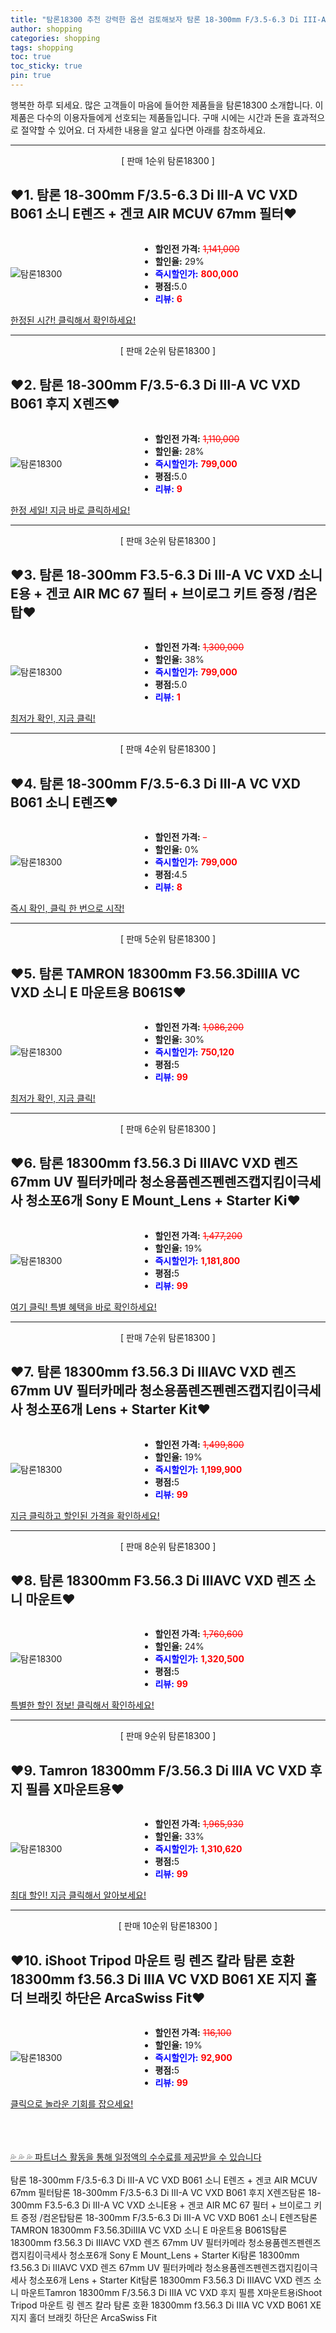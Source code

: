 ```yaml
---
title: "탐론18300 추천 강력한 옵션 검토해보자 탐론 18-300mm F/3.5-6.3 Di III-A"
author: shopping
categories: shopping
tags: shopping
toc: true
toc_sticky: true
pin: true
---
```

행복한 하루 되세요. 많은 고객들이 마음에 들어한 제품들을 탐론18300 소개합니다. 이 제품은 다수의 이용자들에게 선호되는 제품들입니다. 구매 시에는 시간과 돈을 효과적으로 절약할 수 있어요. 더 자세한 내용을 알고 싶다면 아래를 참조하세요.

---
<p class="toplist" style="margin: 0 auto; display: block; width: fit-content;">[ 판매 1순위 탐론18300 ]</p>

<h2><strong>❤️1. 탐론 18-300mm F/3.5-6.3 Di III-A VC VXD B061 소니 E렌즈 + 겐코 AIR MCUV 67mm 필터❤️</strong></h2>

<div style="display: flex; align-items: center;">
    <div style="flex: 0.4;">
        <img src="https://thumbnail10.coupangcdn.com/thumbnails/remote/230x230ex/image/vendor_inventory/9594/ecfd4abfd15873cc9583aa68f017675d66ad41316f59ff004931e4d186e1.jpg" alt="탐론18300" style="max-width: 100%;">
    </div>
    <div style="flex: 0.6; margin-left: 10px;">
        <ul>
            <li><strong>할인전 가격:</strong> <del style="color: red;">1,141,000</del></li>
            <li><strong>할인율:</strong> 29%</li>
            <li><span style='color:blue'><strong>즉시할인가:</strong></span> <span style='color:red'><strong>800,000</strong></span></li>
            <li><strong>평점:</strong>5.0</li>
            <li><span style='color:blue'><strong>리뷰:</strong></span> <span style='color:red'><strong>6</strong></span></li>
        </ul>
    </div>
</div>
<div class="center">
    <a href="https://William4Davisa.github.io?lptag=AF9450613&subid=githubio&pageKey=7170920551&traceid=V0-153&itemId=18065670519&vendorItemId=85219289911" class="myButton">
        한정된 시간! 클릭해서 확인하세요!
    </a>
</div>


---
<p class="toplist" style="margin: 0 auto; display: block; width: fit-content;">[ 판매 2순위 탐론18300 ]</p>

<h2><strong>❤️2. 탐론 18-300mm F/3.5-6.3 Di III-A VC VXD B061 후지 X렌즈❤️</strong></h2>

<div style="display: flex; align-items: center;">
    <div style="flex: 0.4;">
        <img src="https://thumbnail10.coupangcdn.com/thumbnails/remote/230x230ex/image/vendor_inventory/c6c3/0c7c2fcecab193fced5816a67067519450e049fc7bfa2c9666c1b60ef69a.jpg" alt="탐론18300" style="max-width: 100%;">
    </div>
    <div style="flex: 0.6; margin-left: 10px;">
        <ul>
            <li><strong>할인전 가격:</strong> <del style="color: red;">1,110,000</del></li>
            <li><strong>할인율:</strong> 28%</li>
            <li><span style='color:blue'><strong>즉시할인가:</strong></span> <span style='color:red'><strong>799,000</strong></span></li>
            <li><strong>평점:</strong>5.0</li>
            <li><span style='color:blue'><strong>리뷰:</strong></span> <span style='color:red'><strong>9</strong></span></li>
        </ul>
    </div>
</div>
<div class="center">
    <a href="https://William4Davisa.github.io?lptag=AF9450613&subid=githubio&pageKey=7093455258&traceid=V0-153&itemId=17683973850&vendorItemId=84849146006" class="myButton">
        한정 세일! 지금 바로 클릭하세요!
    </a>
</div>


---
<p class="toplist" style="margin: 0 auto; display: block; width: fit-content;">[ 판매 3순위 탐론18300 ]</p>

<h2><strong>❤️3. 탐론 18-300mm F3.5-6.3 Di III-A VC VXD 소니E용 + 겐코 AIR MC 67 필터 + 브이로그 키트 증정 /컴온탑❤️</strong></h2>

<div style="display: flex; align-items: center;">
    <div style="flex: 0.4;">
        <img src="https://thumbnail7.coupangcdn.com/thumbnails/remote/230x230ex/image/vendor_inventory/3def/a7da21e15c2013791fcc1c31904e1c38561618cd0bea37310a9cbeec55b6.jpg" alt="탐론18300" style="max-width: 100%;">
    </div>
    <div style="flex: 0.6; margin-left: 10px;">
        <ul>
            <li><strong>할인전 가격:</strong> <del style="color: red;">1,300,000</del></li>
            <li><strong>할인율:</strong> 38%</li>
            <li><span style='color:blue'><strong>즉시할인가:</strong></span> <span style='color:red'><strong>799,000</strong></span></li>
            <li><strong>평점:</strong>5.0</li>
            <li><span style='color:blue'><strong>리뷰:</strong></span> <span style='color:red'><strong>1</strong></span></li>
        </ul>
    </div>
</div>
<div class="center">
    <a href="https://William4Davisa.github.io?lptag=AF9450613&subid=githubio&pageKey=7523262151&traceid=V0-153&itemId=19736157715&vendorItemId=86839967658" class="myButton">
        최저가 확인, 지금 클릭!
    </a>
</div>


---
<p class="toplist" style="margin: 0 auto; display: block; width: fit-content;">[ 판매 4순위 탐론18300 ]</p>

<h2><strong>❤️4. 탐론 18-300mm F/3.5-6.3 Di III-A VC VXD B061 소니 E렌즈❤️</strong></h2>

<div style="display: flex; align-items: center;">
    <div style="flex: 0.4;">
        <img src="https://thumbnail9.coupangcdn.com/thumbnails/remote/230x230ex/image/vendor_inventory/f1df/fcf81b23bb9c0a53caf5c99e68189ee79ab4d8b20bfe927281ea3ae905d9.jpg" alt="탐론18300" style="max-width: 100%;">
    </div>
    <div style="flex: 0.6; margin-left: 10px;">
        <ul>
            <li><strong>할인전 가격:</strong> <del style="color: red;">-</del></li>
            <li><strong>할인율:</strong> 0%</li>
            <li><span style='color:blue'><strong>즉시할인가:</strong></span> <span style='color:red'><strong>799,000</strong></span></li>
            <li><strong>평점:</strong>4.5</li>
            <li><span style='color:blue'><strong>리뷰:</strong></span> <span style='color:red'><strong>8</strong></span></li>
        </ul>
    </div>
</div>
<div class="center">
    <a href="https://William4Davisa.github.io?lptag=AF9450613&subid=githubio&pageKey=6202328624&traceid=V0-153&itemId=12313966574&vendorItemId=81472686120" class="myButton">
        즉시 확인, 클릭 한 번으로 시작!
    </a>
</div>


---
<p class="toplist" style="margin: 0 auto; display: block; width: fit-content;">[ 판매 5순위 탐론18300 ]</p>

<h2><strong>❤️5. 탐론 TAMRON 18300mm F3.56.3DiⅢA VC VXD 소니 E 마운트용 B061S❤️</strong></h2>

<div style="display: flex; align-items: center;">
    <div style="flex: 0.4;">
        <img src="https://thumbnail7.coupangcdn.com/thumbnails/remote/230x230ex/image/vendor_inventory/58ee/c066b3a7bc1e079e5040377cb8425dfe39e60d6391811cc4b29e9a24fcc6.jpg" alt="탐론18300" style="max-width: 100%;">
    </div>
    <div style="flex: 0.6; margin-left: 10px;">
        <ul>
            <li><strong>할인전 가격:</strong> <del style="color: red;">1,086,200</del></li>
            <li><strong>할인율:</strong> 30%</li>
            <li><span style='color:blue'><strong>즉시할인가:</strong></span> <span style='color:red'><strong>750,120</strong></span></li>
            <li><strong>평점:</strong>5</li>
            <li><span style='color:blue'><strong>리뷰:</strong></span> <span style='color:red'><strong>99</strong></span></li>
        </ul>
    </div>
</div>
<div class="center">
    <a href="https://William4Davisa.github.io?lptag=AF9450613&subid=githubio&pageKey=8098510441&traceid=V0-153&itemId=22899437599&vendorItemId=89933960793" class="myButton">
        최저가 확인, 지금 클릭!
    </a>
</div>


---
<p class="toplist" style="margin: 0 auto; display: block; width: fit-content;">[ 판매 6순위 탐론18300 ]</p>

<h2><strong>❤️6. 탐론 18300mm f3.56.3 Di IIIAVC VXD 렌즈 67mm UV 필터카메라 청소용품렌즈펜렌즈캡지킴이극세사 청소포6개 Sony E Mount_Lens + Starter Ki❤️</strong></h2>

<div style="display: flex; align-items: center;">
    <div style="flex: 0.4;">
        <img src="https://thumbnail6.coupangcdn.com/thumbnails/remote/230x230ex/image/vendor_inventory/4acb/8ec26e86be78218090a2ca2d1d24c1e5c2c4ff21643882a3133028f4b1e4.jpg" alt="탐론18300" style="max-width: 100%;">
    </div>
    <div style="flex: 0.6; margin-left: 10px;">
        <ul>
            <li><strong>할인전 가격:</strong> <del style="color: red;">1,477,200</del></li>
            <li><strong>할인율:</strong> 19%</li>
            <li><span style='color:blue'><strong>즉시할인가:</strong></span> <span style='color:red'><strong>1,181,800</strong></span></li>
            <li><strong>평점:</strong>5</li>
            <li><span style='color:blue'><strong>리뷰:</strong></span> <span style='color:red'><strong>99</strong></span></li>
        </ul>
    </div>
</div>
<div class="center">
    <a href="https://William4Davisa.github.io?lptag=AF9450613&subid=githubio&pageKey=8154115133&traceid=V0-153&itemId=23217490422&vendorItemId=90249997286" class="myButton">
        여기 클릭! 특별 혜택을 바로 확인하세요!
    </a>
</div>


---
<p class="toplist" style="margin: 0 auto; display: block; width: fit-content;">[ 판매 7순위 탐론18300 ]</p>

<h2><strong>❤️7. 탐론 18300mm f3.56.3 Di IIIAVC VXD 렌즈 67mm UV 필터카메라 청소용품렌즈펜렌즈캡지킴이극세사 청소포6개 Lens + Starter Kit❤️</strong></h2>

<div style="display: flex; align-items: center;">
    <div style="flex: 0.4;">
        <img src="https://thumbnail9.coupangcdn.com/thumbnails/remote/230x230ex/image/vendor_inventory/39fb/fac43a03ce92b7fc125fbe3c26bffdd63b389f930972f368063fc2be0453.jpg" alt="탐론18300" style="max-width: 100%;">
    </div>
    <div style="flex: 0.6; margin-left: 10px;">
        <ul>
            <li><strong>할인전 가격:</strong> <del style="color: red;">1,499,800</del></li>
            <li><strong>할인율:</strong> 19%</li>
            <li><span style='color:blue'><strong>즉시할인가:</strong></span> <span style='color:red'><strong>1,199,900</strong></span></li>
            <li><strong>평점:</strong>5</li>
            <li><span style='color:blue'><strong>리뷰:</strong></span> <span style='color:red'><strong>99</strong></span></li>
        </ul>
    </div>
</div>
<div class="center">
    <a href="https://William4Davisa.github.io?lptag=AF9450613&subid=githubio&pageKey=8021542908&traceid=V0-153&itemId=22415267166&vendorItemId=90669540009" class="myButton">
        지금 클릭하고 할인된 가격을 확인하세요!
    </a>
</div>


---
<p class="toplist" style="margin: 0 auto; display: block; width: fit-content;">[ 판매 8순위 탐론18300 ]</p>

<h2><strong>❤️8. 탐론 18300mm F3.56.3 Di IIIAVC VXD 렌즈 소니 마운트❤️</strong></h2>

<div style="display: flex; align-items: center;">
    <div style="flex: 0.4;">
        <img src="https://thumbnail6.coupangcdn.com/thumbnails/remote/230x230ex/image/vendor_inventory/e788/bf9f930da8af76de9ae46a402563eb1a6fcf69e686d2946dff688d22fcee.jpg" alt="탐론18300" style="max-width: 100%;">
    </div>
    <div style="flex: 0.6; margin-left: 10px;">
        <ul>
            <li><strong>할인전 가격:</strong> <del style="color: red;">1,760,600</del></li>
            <li><strong>할인율:</strong> 24%</li>
            <li><span style='color:blue'><strong>즉시할인가:</strong></span> <span style='color:red'><strong>1,320,500</strong></span></li>
            <li><strong>평점:</strong>5</li>
            <li><span style='color:blue'><strong>리뷰:</strong></span> <span style='color:red'><strong>99</strong></span></li>
        </ul>
    </div>
</div>
<div class="center">
    <a href="https://William4Davisa.github.io?lptag=AF9450613&subid=githubio&pageKey=8159880506&traceid=V0-153&itemId=23258398925&vendorItemId=90290775191" class="myButton">
        특별한 할인 정보! 클릭해서 확인하세요!
    </a>
</div>


---
<p class="toplist" style="margin: 0 auto; display: block; width: fit-content;">[ 판매 9순위 탐론18300 ]</p>

<h2><strong>❤️9. Tamron 18300mm F/3.56.3 Di IIIA VC VXD 후지 필름 X마운트용❤️</strong></h2>

<div style="display: flex; align-items: center;">
    <div style="flex: 0.4;">
        <img src="https://thumbnail9.coupangcdn.com/thumbnails/remote/230x230ex/image/vendor_inventory/dc5e/920b2d65721802d9fbf941c28d555d1b146a316da72041479994d7bea1ec.jpg" alt="탐론18300" style="max-width: 100%;">
    </div>
    <div style="flex: 0.6; margin-left: 10px;">
        <ul>
            <li><strong>할인전 가격:</strong> <del style="color: red;">1,965,930</del></li>
            <li><strong>할인율:</strong> 33%</li>
            <li><span style='color:blue'><strong>즉시할인가:</strong></span> <span style='color:red'><strong>1,310,620</strong></span></li>
            <li><strong>평점:</strong>5</li>
            <li><span style='color:blue'><strong>리뷰:</strong></span> <span style='color:red'><strong>99</strong></span></li>
        </ul>
    </div>
</div>
<div class="center">
    <a href="https://William4Davisa.github.io?lptag=AF9450613&subid=githubio&pageKey=7928713238&traceid=V0-153&itemId=21802829631&vendorItemId=88851383449" class="myButton">
        최대 할인! 지금 클릭해서 알아보세요!
    </a>
</div>


---
<p class="toplist" style="margin: 0 auto; display: block; width: fit-content;">[ 판매 10순위 탐론18300 ]</p>

<h2><strong>❤️10. iShoot Tripod 마운트 링 렌즈 칼라 탐론 호환 18300mm f3.56.3 Di IIIA VC VXD B061 XE 지지 홀더 브래킷 하단은 ArcaSwiss Fit❤️</strong></h2>

<div style="display: flex; align-items: center;">
    <div style="flex: 0.4;">
        <img src="https://thumbnail7.coupangcdn.com/thumbnails/remote/230x230ex/image/vendor_inventory/cf04/82f50caca09e1a72dbfe9aa7bf009d1686f7245ff17258a757bb36614c29.jpg" alt="탐론18300" style="max-width: 100%;">
    </div>
    <div style="flex: 0.6; margin-left: 10px;">
        <ul>
            <li><strong>할인전 가격:</strong> <del style="color: red;">116,100</del></li>
            <li><strong>할인율:</strong> 19%</li>
            <li><span style='color:blue'><strong>즉시할인가:</strong></span> <span style='color:red'><strong>92,900</strong></span></li>
            <li><strong>평점:</strong>5</li>
            <li><span style='color:blue'><strong>리뷰:</strong></span> <span style='color:red'><strong>99</strong></span></li>
        </ul>
    </div>
</div>
<div class="center">
    <a href="https://William4Davisa.github.io?lptag=AF9450613&subid=githubio&pageKey=7786315110&traceid=V0-153&itemId=21055087182&vendorItemId=89738117607" class="myButton">
        클릭으로 놀라운 기회를 잡으세요!
    </a>
</div>

<br><br><br>[💦 💦 💦 파트너스 활동을 통해 일정액의 수수료를 제공받을 수 있습니다](https://link.coupang.com/a/bcpT2c)<br><br>탐론 18-300mm F/3.5-6.3 Di III-A VC VXD B061 소니 E렌즈 + 겐코 AIR MCUV 67mm 필터탐론 18-300mm F/3.5-6.3 Di III-A VC VXD B061 후지 X렌즈탐론 18-300mm F3.5-6.3 Di III-A VC VXD 소니E용 + 겐코 AIR MC 67 필터 + 브이로그 키트 증정 /컴온탑탐론 18-300mm F/3.5-6.3 Di III-A VC VXD B061 소니 E렌즈탐론 TAMRON 18300mm F3.56.3DiⅢA VC VXD 소니 E 마운트용 B061S탐론 18300mm f3.56.3 Di IIIAVC VXD 렌즈 67mm UV 필터카메라 청소용품렌즈펜렌즈캡지킴이극세사 청소포6개 Sony E Mount_Lens + Starter Ki탐론 18300mm f3.56.3 Di IIIAVC VXD 렌즈 67mm UV 필터카메라 청소용품렌즈펜렌즈캡지킴이극세사 청소포6개 Lens + Starter Kit탐론 18300mm F3.56.3 Di IIIAVC VXD 렌즈 소니 마운트Tamron 18300mm F/3.56.3 Di IIIA VC VXD 후지 필름 X마운트용iShoot Tripod 마운트 링 렌즈 칼라 탐론 호환 18300mm f3.56.3 Di IIIA VC VXD B061 XE 지지 홀더 브래킷 하단은 ArcaSwiss Fit